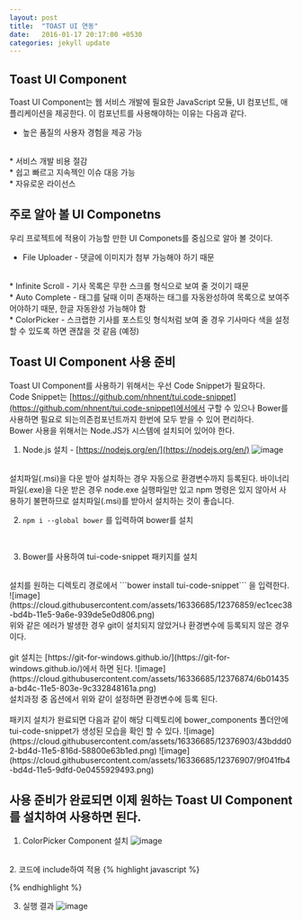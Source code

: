 ```yaml
---
layout: post
title:  "TOAST UI 연동"
date:   2016-01-17 20:17:00 +0530
categories: jekyll update
---
```


## Toast UI Component
Toast UI Component는 웹 서비스 개발에 필요한 JavaScript 모듈, UI 컴포넌트, 애플리케이션을 제공한다. 이 컴포넌트를 사용해야하는 이유는 다음과 같다.
<br>
* 높은 품질의 사용자 경험을 제공 가능
<br>
* 서비스 개발 비용 절감
<br>
* 쉽고 빠르고 지속젝인 이슈 대응 가능
<br>
* 자유로운 라이선스

## 주로 알아 볼 UI Componetns
우리 프로젝트에 적용이 가능할 만한 UI Componets를 중심으로 알아 볼 것이다.
<br>
* File Uploader - 댓글에 이미지가 첨부 가능해야 하기 때문
<br>
* Infinite Scroll - 기사 목록은 무한 스크롤 형식으로 보여 줄 것이기 때문
<br>
* Auto Complete - 태그를 달때 이미 존재하는 태그를 자동완성하여 목록으로 보여주어야하기 때문, 한글 자동완성 가능해야 함
<br>
* ColorPicker - 스크랩한 기사를 포스트잇 형식처럼 보여 줄 경우 기사마다 색을 설정할 수 있도록 하면 괜찮을 것 같음 (예정)

## Toast UI Component 사용 준비
Toast UI Component를 사용하기 위해서는 우선 Code Snippet가 필요하다.<br>
Code Snippet는 [https://github.com/nhnent/tui.code-snippet](https://github.com/nhnent/tui.code-snippet)에서에서 구할 수 있으나 Bower를 사용하면 필요로 되는의존컴포넌트까지 한번에 모두 받을 수 있어 편리하다.<br>
Bower 사용을 위해서는 Node.JS가 시스템에 설치되어 있어야 한다.

1. Node.js 설치 - [https://nodejs.org/en/](https://nodejs.org/en/)
![image](https://cloud.githubusercontent.com/assets/16336685/12376612/380f9010-bd41-11e5-8ed8-c5b2bdda99eb.png)
<br>
설치파일(.msi)을 다운 받아 설치하는 경우 자동으로 환경변수까지 등록된다. 바이너리파일(.exe)을 다운 받은 경우 node.exe 실행파일만 있고 npm 명령은 있지 않아서 사용하기 불편하므로 설치파일(.msi)를 받아서 설치하는 것이 좋습니다.
<br>

2. ```npm i --global bower``` 를 입력하여 bower를 설치
<br>

3. Bower를 사용하여 tui-code-snippet 패키지를 설치
<br>
설치를 원하는 디렉토리 경로에서 ```bower install tui-code-snippet``` 을 입력한다.
![image](https://cloud.githubusercontent.com/assets/16336685/12376859/ec1cec38-bd4b-11e5-9a6e-939de5e0d806.png)
<br>
위와 같은 에러가 발생한 경우 git이 설치되지 않았거나 환경변수에 등록되지 않은 경우이다.
<br><br>
git 설치는 [https://git-for-windows.github.io/](https://git-for-windows.github.io/)에서 하면 된다.
![image](https://cloud.githubusercontent.com/assets/16336685/12376874/6b01435a-bd4c-11e5-803e-9c332848161a.png)
<br>
설치과정 중 옵션에서 위와 같이 설정하면 환경변수에 등록 된다.
<br><br>
패키지 설치가 완료되면 다음과 같이 해당 디렉토리에 bower_components 폴더안에 tui-code-snippet가 생성된 모습을 확인 할 수 있다.
![image](https://cloud.githubusercontent.com/assets/16336685/12376903/43bddd02-bd4d-11e5-816d-58800e63b1ed.png)
![image](https://cloud.githubusercontent.com/assets/16336685/12376907/9f041fb4-bd4d-11e5-9dfd-0e0455929493.png)

## 사용 준비가 완료되면 이제 원하는 Toast UI Component를 설치하여 사용하면 된다.
1. ColorPicker Component 설치
![image](https://cloud.githubusercontent.com/assets/16336685/12376950/2f345710-bd4f-11e5-81d8-1a33a824137e.png)
<br>
2. 코드에 include하여 적용
{% highlight javascript %} 
<!DOCTYPE html>
<html>
<head>
<meta charset="UTF-8">
<script type="text/javascript" src="D:\bower_components/tui-code-snippet/code-snippet.js"></script>
<link rel="stylesheet" type="text/css" href="D:\bower_components/tui-component-colorpicker/dist/colorpicker.css" />
<script type="text/javascript" src="D:\bower_components/tui-component-colorpicker/dist/colorpicker.js"></script>
<title>Insert title here</title>
</head>
<body>
<div id="colorpicker"></div>
<script type="text/javascript">
(function() {
	tui.component.colorpicker.create({
	container: document.getElementById('colorpicker')
	});
})();

(function() {
	tui.component.colorpicker.create({
	container: document.getElementById('colorpicker'),
    color: '#f9f9f9',
    preset: ['#181818', '#292929', '#393939']
	});
})();
</script>
</body>
</html>
{% endhighlight %}
<br>

3. 실행 결과
![image](https://cloud.githubusercontent.com/assets/16336685/12377183/1d4a76ee-bd57-11e5-919e-b46ef46c91c3.png)

<br><br>
